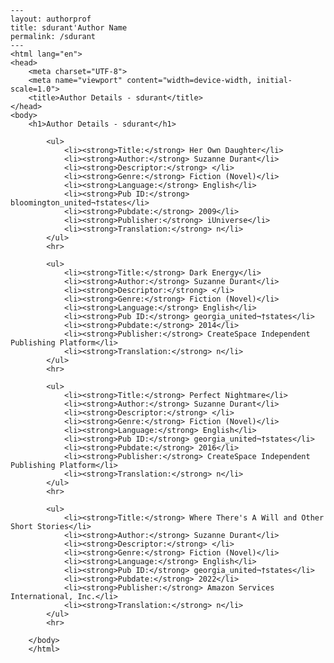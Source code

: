 
    ---
    layout: authorprof
    title: sdurant'Author Name 
    permalink: /sdurant
    ---
    <html lang="en">
    <head>
        <meta charset="UTF-8">
        <meta name="viewport" content="width=device-width, initial-scale=1.0">
        <title>Author Details - sdurant</title>
    </head>
    <body>
        <h1>Author Details - sdurant</h1>
        
            <ul>
                <li><strong>Title:</strong> Her Own Daughter</li>
                <li><strong>Author:</strong> Suzanne Durant</li>
                <li><strong>Descriptor:</strong> </li>
                <li><strong>Genre:</strong> Fiction (Novel)</li>
                <li><strong>Language:</strong> English</li>
                <li><strong>Pub ID:</strong> bloomington_united¬†states</li>
                <li><strong>Pubdate:</strong> 2009</li>
                <li><strong>Publisher:</strong> iUniverse</li>
                <li><strong>Translation:</strong> n</li>
            </ul>
            <hr>
            
            <ul>
                <li><strong>Title:</strong> Dark Energy</li>
                <li><strong>Author:</strong> Suzanne Durant</li>
                <li><strong>Descriptor:</strong> </li>
                <li><strong>Genre:</strong> Fiction (Novel)</li>
                <li><strong>Language:</strong> English</li>
                <li><strong>Pub ID:</strong> georgia_united¬†states</li>
                <li><strong>Pubdate:</strong> 2014</li>
                <li><strong>Publisher:</strong> CreateSpace Independent Publishing Platform</li>
                <li><strong>Translation:</strong> n</li>
            </ul>
            <hr>
            
            <ul>
                <li><strong>Title:</strong> Perfect Nightmare</li>
                <li><strong>Author:</strong> Suzanne Durant</li>
                <li><strong>Descriptor:</strong> </li>
                <li><strong>Genre:</strong> Fiction (Novel)</li>
                <li><strong>Language:</strong> English</li>
                <li><strong>Pub ID:</strong> georgia_united¬†states</li>
                <li><strong>Pubdate:</strong> 2016</li>
                <li><strong>Publisher:</strong> CreateSpace Independent Publishing Platform</li>
                <li><strong>Translation:</strong> n</li>
            </ul>
            <hr>
            
            <ul>
                <li><strong>Title:</strong> Where There's A Will and Other Short Stories</li>
                <li><strong>Author:</strong> Suzanne Durant</li>
                <li><strong>Descriptor:</strong> </li>
                <li><strong>Genre:</strong> Fiction (Novel)</li>
                <li><strong>Language:</strong> English</li>
                <li><strong>Pub ID:</strong> georgia_united¬†states</li>
                <li><strong>Pubdate:</strong> 2022</li>
                <li><strong>Publisher:</strong> Amazon Services International, Inc.</li>
                <li><strong>Translation:</strong> n</li>
            </ul>
            <hr>
            
        </body>
        </html>
        